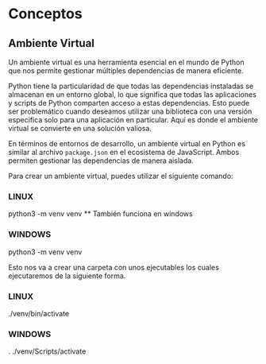 # Conceptos

## Ambiente Virtual

Un ambiente virtual es una herramienta esencial en el mundo de Python que nos permite gestionar múltiples dependencias de manera eficiente.

Python tiene la particularidad de que todas las dependencias instaladas se almacenan en un entorno global, lo que significa que todas las aplicaciones y scripts de Python comparten acceso a estas dependencias. Esto puede ser problemático cuando deseamos utilizar una biblioteca con una versión específica solo para una aplicación en particular. Aquí es donde el ambiente virtual se convierte en una solución valiosa.

En términos de entornos de desarrollo, un ambiente virtual en Python es similar al archivo `package.json` en el ecosistema de JavaScript. Ambos permiten gestionar las dependencias de manera aislada.

Para crear un ambiente virtual, puedes utilizar el siguiente comando:

### LINUX

python3 -m venv venv \*\* También funciona en windows

### WINDOWS

python3 -m venv venv

Esto nos va a crear una carpeta con unos ejecutables los
cuales ejecutaremos de la siguiente forma.

### LINUX

./venv/bin/activate

### WINDOWS

. ./venv/Scripts/activate
